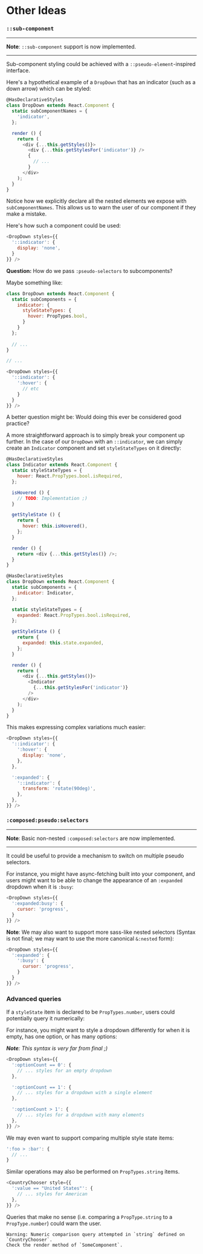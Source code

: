 # Other Ideas

### `::sub-component`

----

**Note**: `::sub-component` support is now implemented.

----

Sub-component styling could be achieved with a `::pseudo-element`-inspired
interface.

Here's a hypothetical example of a `DropDown` that has an indicator
(such as a down arrow) which can be styled:

```js
@HasDeclarativeStyles
class DropDown extends React.Component {
  static subComponentNames = {
    'indicator',
  };

  render () {
    return (
      <div {...this.getStyles()}>
        <div {...this.getStylesFor('indicator')} />
        {
          // ...
        }
      </div>
    );
  }
}
```

Notice how we explicitly declare all the nested elements we expose with `subComponentNames`.
This allows us to warn the user of our component if they make a mistake.

Here's how such a component could be used:

```js
<DropDown styles={{
  '::indicator': {
    display: 'none',
  }
}} />
```

**Question:** How do we pass `:pseudo-selectors` to subcomponents?

Maybe something like:

```js
class DropDown extends React.Component {
  static subComponents = {
    indicator: {
      styleStateTypes: {
        hover: PropTypes.bool,
      }
    }
  };
  
  // ...
}

// ...

<DropDown styles={{
  '::indicator': {
    ':hover': {
      // etc
    }
  }
}} />
```

A better question might be: Would doing this ever be considered good practice?

A more straightforward approach is to simply break your component up further. In
the case of our `DropDown` with an `::indicator`, we can simply create an `Indicator`
component and set `styleStateTypes` on it directly:

```js
@HasDeclarativeStyles
class Indicator extends React.Component {
  static styleStateTypes = {
    hover: React.PropTypes.bool.isRequired,
  };

  isHovered () {
    // TODO: Implementation ;)
  }

  getStyleState () {
    return {
      hover: this.isHovered(),
    };
  }

  render () {
    return <div {...this.getStyles()} />;
  }
}

@HasDeclarativeStyles
class DropDown extends React.Component {
  static subComponents = {
    indicator: Indicator,
  };

  static styleStateTypes = {
    expanded: React.PropTypes.bool.isRequired,
  };

  getStyleState () {
    return {
      expanded: this.state.expanded,
    };
  }

  render () {
    return (
      <div {...this.getStyles()}>
        <Indicator
          {...this.getStylesFor('indicator')}
        />
      </div>
    );
  }
}
```

This makes expressing complex variations much easier:

```js
<DropDown styles={{
  '::indicator': {
    ':hover': {
      display: 'none',
    },
  },

  ':expanded': {
    '::indicator': {
      transform: 'rotate(90deg)',
    },
  },
}} />
```

### `:composed:pseudo:selectors`

----

**Note**: Basic non-nested `:composed:selectors` are now implemented.

----

It could be useful to provide a mechanism to switch on multiple
pseudo selectors.

For instance, you might have async-fetching built into your component, and
users might want to be able to change the appearance of an `:expanded` dropdown
when it is `:busy`:

```js
<DropDown styles={{
  ':expanded:busy': {
    cursor: 'progress',
  }
}} />
```

**Note**: We may also want to support more sass-like nested selectors (Syntax is
not final; we may want to use the more canonical `&:nested` form):

```js
<DropDown styles={{
  ':expanded': {
    ':busy': {
      cursor: 'progress',
    }
  }
}} />
```

### Advanced queries

If a `styleState` item is declared to be `PropTypes.number`, users
could potentially query it numerically:

For instance, you might want to style a dropdown differently for when it is empty,
has one option, or has many options:

_**Note**: This syntax is very far from final ;)_

```js
<DropDown styles={{
  ':optionCount == 0': {
    // ... styles for an empty dropdown
  },

  ':optionCount == 1': {
    // ... styles for a dropdown with a single element
  },

  ':optionCount > 1': {
    // ... styles for a dropdown with many elements
  },
}} />
```

We may even want to support comparing multiple style state items:

```js
':foo > :bar': {
  // ...
}
```

Similar operations may also be performed on `PropTypes.string` items.

```js
<CountryChooser style={{
  ':value == "United States"': {
    // ... styles for American
  },
}} />
```

Queries that make no sense (i.e. comparing a `PropType.string` to a
`PropType.number`) could warn the user.

```
Warning: Numeric comparison query attempted in `string` defined on `CountryChooser`.
Check the render method of `SomeComponent`.
```
